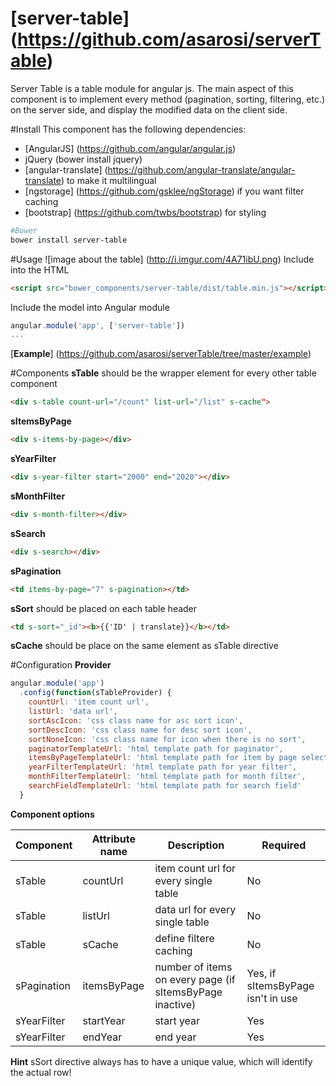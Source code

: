 # [server-table] (https://github.com/asarosi/serverTable)
Server Table is a table module for angular js. The main aspect of this component is to implement every method (pagination, sorting, filtering, etc.) on the server side, and display the modified data on the client side.

#Install
This component has the following dependencies:
 * [AngularJS] (https://github.com/angular/angular.js)
 * jQuery (bower install jquery)
 * [angular-translate] (https://github.com/angular-translate/angular-translate) to make it multilingual
 * [ngstorage] (https://github.com/gsklee/ngStorage) if you want filter caching 
 * [bootstrap] (https://github.com/twbs/bootstrap) for styling
 
```bash
#Bower
bower install server-table
```
 
#Usage
![image about the table] (http://i.imgur.com/4A71ibU.png)
Include into the HTML
```html
<script src="bower_components/server-table/dist/table.min.js"></script>
```
Include the model into Angular module
```js
angular.module('app', ['server-table'])
...
```
[**Example**] (https://github.com/asarosi/serverTable/tree/master/example)

#Components
**sTable** should be the wrapper element for every other table component
```html
<div s-table count-url="/count" list-url="/list" s-cache">
```
**sItemsByPage**
```html
<div s-items-by-page></div>
```
**sYearFilter**
```html
<div s-year-filter start="2000" end="2020"></div>
```
**sMonthFilter**
```html
<div s-month-filter></div>
```
**sSearch**
```html
<div s-search></div>
```
**sPagination**
```html
<td items-by-page="7" s-pagination></td>
```
**sSort** should be placed on each table header
```html
<td s-sort="_id"><b>{{'ID' | translate}}</b></td>
```
**sCache** should be place on the same element as sTable directive

#Configuration
**Provider**
```js
angular.module('app')
  .config(function(sTableProvider) {
    countUrl: 'item count url',
    listUrl: 'data url',
    sortAscIcon: 'css class name for asc sort icon',
    sortDescIcon: 'css class name for desc sort icon',
    sortNoneIcon: 'css class name for icon when there is no sort',
    paginatorTemplateUrl: 'html template path for paginator',
    itemsByPageTemplateUrl: 'html template path for item by page selector',
    yearFilterTemplateUrl: 'html template path for year filter',
    monthFilterTemplateUrl: 'html template path for month filter',
    searchFieldTemplateUrl: 'html template path for search field'
  }
```
**Component options**

|Component  | Attribute name | Description                          | Required
|-----------|----------------|--------------------------------------|----------
|sTable     | countUrl       | item count url for every single table|No
|sTable     | listUrl        | data url for every single table      |No
|sTable     | sCache         | define filtere caching               |No
|sPagination| itemsByPage    | number of items on every page (if sItemsByPage inactive)|Yes, if sItemsByPage isn't in use
|sYearFilter| startYear      | start year                           |Yes
|sYearFilter| endYear        | end year                             |Yes

**Hint**
sSort directive always has to have a unique value, which will identify the actual row!

